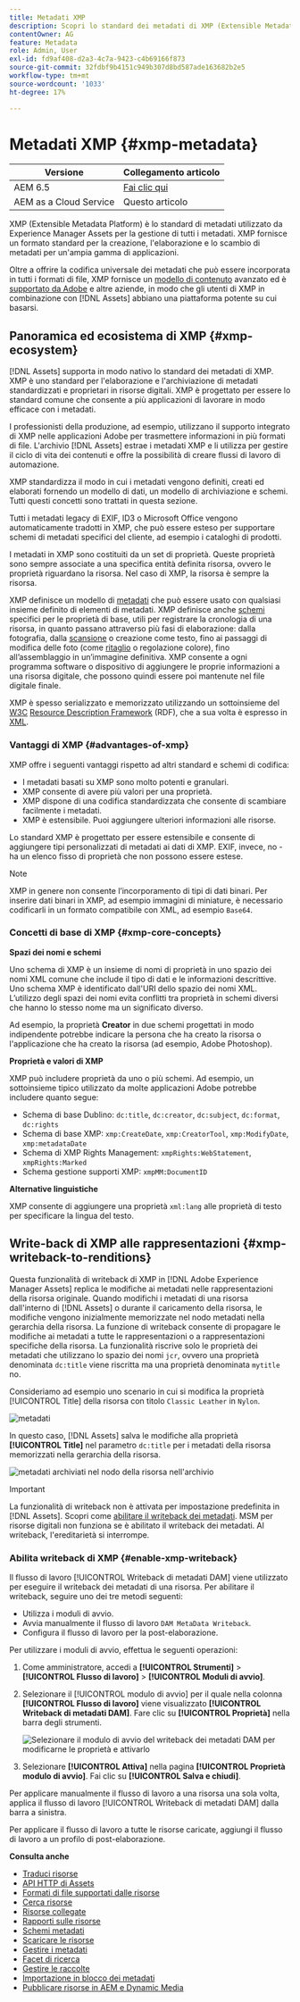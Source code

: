 ```yaml
---
title: Metadati XMP
description: Scopri lo standard dei metadati di XMP (Extensible Metadata Platform) per la gestione dei metadati. Viene utilizzato da Experience Manager come formato standardizzato per la creazione, l’elaborazione e l’interscambio di metadati.
contentOwner: AG
feature: Metadata
role: Admin, User
exl-id: fd9af408-d2a3-4c7a-9423-c4b69166f873
source-git-commit: 32fdbf9b4151c949b307d8bd587ade163682b2e5
workflow-type: tm+mt
source-wordcount: '1033'
ht-degree: 17%

---
```


# Metadati XMP {#xmp-metadata}

| Versione | Collegamento articolo |
| -------- | ---------------------------- |
| AEM 6.5 | [Fai clic qui](https://experienceleague.adobe.com/docs/experience-manager-65/assets/administer/xmp-writeback.html?lang=it) |
| AEM as a Cloud Service | Questo articolo |

XMP (Extensible Metadata Platform) è lo standard di metadati utilizzato da Experience Manager Assets per la gestione di tutti i metadati. XMP fornisce un formato standard per la creazione, l&#39;elaborazione e lo scambio di metadati per un&#39;ampia gamma di applicazioni.

Oltre a offrire la codifica universale dei metadati che può essere incorporata in tutti i formati di file, XMP fornisce un [modello di contenuto](#xmp-core-concepts) avanzato ed è [supportato da Adobe](#advantages-of-xmp) e altre aziende, in modo che gli utenti di XMP in combinazione con [!DNL Assets] abbiano una piattaforma potente su cui basarsi.

## Panoramica ed ecosistema di XMP {#xmp-ecosystem}

[!DNL Assets] supporta in modo nativo lo standard dei metadati di XMP. XMP è uno standard per l&#39;elaborazione e l&#39;archiviazione di metadati standardizzati e proprietari in risorse digitali. XMP è progettato per essere lo standard comune che consente a più applicazioni di lavorare in modo efficace con i metadati.

I professionisti della produzione, ad esempio, utilizzano il supporto integrato di XMP nelle applicazioni Adobe per trasmettere informazioni in più formati di file. L&#39;archivio [!DNL Assets] estrae i metadati XMP e li utilizza per gestire il ciclo di vita dei contenuti e offre la possibilità di creare flussi di lavoro di automazione.

XMP standardizza il modo in cui i metadati vengono definiti, creati ed elaborati fornendo un modello di dati, un modello di archiviazione e schemi. Tutti questi concetti sono trattati in questa sezione.

Tutti i metadati legacy di EXIF, ID3 o Microsoft Office vengono automaticamente tradotti in XMP, che può essere esteso per supportare schemi di metadati specifici del cliente, ad esempio i cataloghi di prodotti.

I metadati in XMP sono costituiti da un set di proprietà. Queste proprietà sono sempre associate a una specifica entità definita risorsa, ovvero le proprietà riguardano la risorsa. Nel caso di XMP, la risorsa è sempre la risorsa.

XMP definisce un modello di [metadati](https://it.wikipedia.org/wiki/Metadato) che può essere usato con qualsiasi insieme definito di elementi di metadati. XMP definisce anche [schemi](https://en.wikipedia.org/wiki/XML_schema) specifici per le proprietà di base, utili per registrare la cronologia di una risorsa, in quanto passano attraverso più fasi di elaborazione: dalla fotografia, dalla [scansione](https://it.wikipedia.org/wiki/Scanner_(informatica)) o creazione come testo, fino ai passaggi di modifica delle foto (come [ritaglio](https://en.wikipedia.org/wiki/Cropping_%28image%29) o regolazione colore), fino all’assemblaggio in un’immagine definitiva. XMP consente a ogni programma software o dispositivo di aggiungere le proprie informazioni a una risorsa digitale, che possono quindi essere poi mantenute nel file digitale finale.

XMP è spesso serializzato e memorizzato utilizzando un sottoinsieme del [W3C](https://it.wikipedia.org/wiki/World_Wide_Web_Consortium) [Resource Description Framework](https://it.wikipedia.org/wiki/Resource_Description_Framework) (RDF), che a sua volta è espresso in [XML](https://it.wikipedia.org/wiki/XML).

### Vantaggi di XMP {#advantages-of-xmp}

XMP offre i seguenti vantaggi rispetto ad altri standard e schemi di codifica:

* I metadati basati su XMP sono molto potenti e granulari.
* XMP consente di avere più valori per una proprietà.
* XMP dispone di una codifica standardizzata che consente di scambiare facilmente i metadati.
* XMP è estensibile. Puoi aggiungere ulteriori informazioni alle risorse.

Lo standard XMP è progettato per essere estensibile e consente di aggiungere tipi personalizzati di metadati ai dati di XMP. EXIF, invece, no - ha un elenco fisso di proprietà che non possono essere estese.

>[!NOTE]
>
>XMP in genere non consente l’incorporamento di tipi di dati binari. Per inserire dati binari in XMP, ad esempio immagini di miniature, è necessario codificarli in un formato compatibile con XML, ad esempio `Base64`.

### Concetti di base di XMP {#xmp-core-concepts}

**Spazi dei nomi e schemi**

Uno schema di XMP è un insieme di nomi di proprietà in uno spazio dei nomi XML comune che include
il tipo di dati e le informazioni descrittive. Uno schema XMP è identificato dall&#39;URI dello spazio dei nomi XML. L’utilizzo degli spazi dei nomi evita conflitti tra proprietà in schemi diversi che hanno lo stesso nome ma un significato diverso.

Ad esempio, la proprietà **Creator** in due schemi progettati in modo indipendente potrebbe indicare la persona che ha creato la risorsa o l&#39;applicazione che ha creato la risorsa (ad esempio, Adobe Photoshop).

**Proprietà e valori di XMP**

XMP può includere proprietà da uno o più schemi. Ad esempio, un sottoinsieme tipico utilizzato da molte applicazioni Adobe potrebbe includere quanto segue:

* Schema di base Dublino: `dc:title`, `dc:creator`, `dc:subject`, `dc:format`, `dc:rights`
* Schema di base XMP: `xmp:CreateDate`, `xmp:CreatorTool`, `xmp:ModifyDate`, `xmp:metadataDate`
* Schema di XMP Rights Management: `xmpRights:WebStatement`, `xmpRights:Marked`
* Schema gestione supporti XMP: `xmpMM:DocumentID`

**Alternative linguistiche**

XMP consente di aggiungere una proprietà `xml:lang` alle proprietà di testo per specificare la lingua del testo.

## Write-back di XMP alle rappresentazioni {#xmp-writeback-to-renditions}

Questa funzionalità di writeback di XMP in [!DNL Adobe Experience Manager Assets] replica le modifiche ai metadati nelle rappresentazioni della risorsa originale.
Quando modifichi i metadati di una risorsa dall&#39;interno di [!DNL Assets] o durante il caricamento della risorsa, le modifiche vengono inizialmente memorizzate nel nodo metadati nella gerarchia della risorsa. La funzione di writeback consente di propagare le modifiche ai metadati a tutte le rappresentazioni o a rappresentazioni specifiche della risorsa. La funzionalità riscrive solo le proprietà dei metadati che utilizzano lo spazio dei nomi `jcr`, ovvero una proprietà denominata `dc:title` viene riscritta ma una proprietà denominata `mytitle` no.

Consideriamo ad esempio uno scenario in cui si modifica la proprietà [!UICONTROL Title] della risorsa con titolo `Classic Leather` in `Nylon`.

![metadati](assets/metadata.png)

In questo caso, [!DNL Assets] salva le modifiche alla proprietà **[!UICONTROL Title]** nel parametro `dc:title` per i metadati della risorsa memorizzati nella gerarchia della risorsa.

![metadati archiviati nel nodo della risorsa nell&#39;archivio](assets/metadata_stored.png)

>[!IMPORTANT]
>
>La funzionalità di writeback non è attivata per impostazione predefinita in [!DNL Assets]. Scopri come [abilitare il writeback dei metadati](#enable-xmp-writeback). MSM per risorse digitali non funziona se è abilitato il writeback dei metadati. Al writeback, l&#39;ereditarietà si interrompe.

### Abilita writeback di XMP {#enable-xmp-writeback}

Il flusso di lavoro [!UICONTROL Writeback di metadati DAM] viene utilizzato per eseguire il writeback dei metadati di una risorsa. Per abilitare il writeback, seguire uno dei tre metodi seguenti:

* Utilizza i moduli di avvio.
* Avvia manualmente il flusso di lavoro `DAM MetaData Writeback`.
* Configura il flusso di lavoro per la post-elaborazione.

Per utilizzare i moduli di avvio, effettua le seguenti operazioni:

1. Come amministratore, accedi a **[!UICONTROL Strumenti]** > **[!UICONTROL Flusso di lavoro]** > **[!UICONTROL Moduli di avvio]**.
1. Selezionare il [!UICONTROL modulo di avvio] per il quale nella colonna **[!UICONTROL Flusso di lavoro]** viene visualizzato **[!UICONTROL Writeback di metadati DAM]**. Fare clic su **[!UICONTROL Proprietà]** nella barra degli strumenti.

   ![Selezionare il modulo di avvio del writeback dei metadati DAM per modificarne le proprietà e attivarlo](assets/launcher-properties-metadata-writeback1.png)

1. Selezionare **[!UICONTROL Attiva]** nella pagina **[!UICONTROL Proprietà modulo di avvio]**. Fai clic su **[!UICONTROL Salva e chiudi]**.

Per applicare manualmente il flusso di lavoro a una risorsa una sola volta, applica il flusso di lavoro [!UICONTROL Writeback di metadati DAM] dalla barra a sinistra.

Per applicare il flusso di lavoro a tutte le risorse caricate, aggiungi il flusso di lavoro a un profilo di post-elaborazione.

<!-- Commenting for now. Need to document how to enable metadata writeback. See CQDOC-17254.

### Enable XMP writeback {#enable-xmp-writeback}

To enable the metadata changes to be propagated to the renditions of the asset when uploading it, modify the **[!UICONTROL Adobe CQ DAM Rendition Maker]** configuration in Configuration Manager.

1. To open Configuration Manager, access `https://[aem_server]:[port]/system/console/configMgr`.
1. Open the **[!UICONTROL Adobe CQ DAM Rendition Maker]** configuration.
1. Select the **[!UICONTROL Propagate XMP]** option, and then save the changes.

### Enable XMP write-back for specific renditions {#enable-xmp-writeback-for-specific-renditions}

To let the XMP write-back feature propagate metadata changes to select renditions, specify these renditions to the [!UICONTROL XMP Writeback Process] workflow step of DAM Metadata WriteBack workflow. By default, this step is configured with the original rendition.

For the XMP write-back feature to propagate metadata to the rendition thumbnails 140.100.png and 319.319.png, perform these steps.

1. Select the Experience Manager logo, and then navigate to **[!UICONTROL Tools]** &gt; **[!UICONTROL Workflow]** &gt; **[!UICONTROL Models]**.
1. From the Models page, open the **[!UICONTROL DAM Metadata Writeback]** workflow model.
1. In the **[!UICONTROL DAM Metadata Writeback]** properties page, open the **[!UICONTROL XMP Writeback Process]** step.
1. In the **[!UICONTROL Step Properties]** dialog box, select the **[!UICONTROL Process]** tab.
1. In the **[!UICONTROL Arguments]** box, add `rendition:cq5dam.thumbnail.140.100.png,rendition:cq5dam.thumbnail.319.319.png`, and then select **[!UICONTROL OK]**.

   ![step_properties](assets/step_properties.png)

1. Save the changes.
1. To regenerate the Pyramid TIFF (PTIFF) renditions for Dynamic Media images with the new attributes, add the **[!UICONTROL Dynamic Media Process Image Assets]** step to the DAM Metadata write-back workflow. PTIFF renditions are only created and stored locally in a Dynamic Media Hybrid implementation.

1. Save the workflow.

The metadata changes are propagated to the renditions renditions thumbnail.140.100.png and thumbnail.319.319.png of the asset, and not the others.
-->

**Consulta anche**

* [Traduci risorse](translate-assets.md)
* [API HTTP di Assets](mac-api-assets.md)
* [Formati di file supportati dalle risorse](file-format-support.md)
* [Cerca risorse](search-assets.md)
* [Risorse collegate](use-assets-across-connected-assets-instances.md)
* [Rapporti sulle risorse](asset-reports.md)
* [Schemi metadati](metadata-schemas.md)
* [Scaricare le risorse](download-assets-from-aem.md)
* [Gestire i metadati](manage-metadata.md)
* [Facet di ricerca](search-facets.md)
* [Gestire le raccolte](manage-collections.md)
* [Importazione in blocco dei metadati](metadata-import-export.md)
* [Pubblicare risorse in AEM e Dynamic Media](/help/assets/publish-assets-to-aem-and-dm.md)
